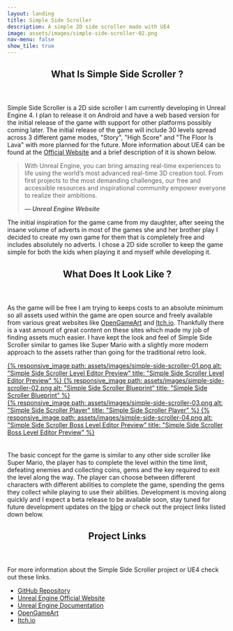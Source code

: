 ```yaml
---
layout: landing
title: Simple Side Scroller
description: A simple 2D side scroller made with UE4
image: assets/images/simple-side-scroller-02.png
nav-menu: false
show_tile: true
---
```


<!-- Main -->
<div id="main">

<!-- One -->
<section id="one">
	<div class="inner">
		<header class="major">
			<h2>What Is Simple Side Scroller ?</h2>
		</header>
		<p>Simple Side Scroller is a 2D side scroller I am currently developing in Unreal Engine 4. I plan to release it on Android and have a web based version for the initial release of the game with support for other platforms possibly coming later. The initial release of the game will include 30 levels spread across 3 different game modes, "Story", "High Score" and "The Floor Is Lava" with more planned for the future. More information about UE4 can be found at the <a href="https://www.unrealengine.com/" target="_blank">Official Website</a> and a brief description of it is shown below.</p>
        <blockquote cite="https://www.unrealengine.com/">
            <p>With Unreal Engine, you can bring amazing real-time experiences to life using the world’s most advanced real-time 3D creation tool. From first projects to the most demanding challenges, our free and accessible resources and inspirational community empower everyone to realize their ambitions.</p>
            <figcaption><b>— <cite>Unreal Engine Website</cite></b></figcaption>
        </blockquote>
        <p>The initial inspiration for the game came from my daughter, after seeing the insane volume of adverts in most of the games she and her brother play I decided to create my own game for them that is completely free and includes absolutely no adverts. I chose a 2D side scroller to keep the game simple for both the kids when playing it and myself while developing it.</p>
        <header class="major">
			<h2>What Does It Look Like ?</h2>
		</header>
        <p>As the game will be free I am trying to keeps costs to an absolute minimum so all assets used within the game are open source and freely available from various great websites like <a href="https://opengameart.org/" target="_blank">OpenGameArt</a> and <a href="https://itch.io/" target="_blank">Itch.io</a>. Thankfully there is a vast amount of great content on these sites which made my job of finding assets much easier. I have kept the look and feel of Simple Side Scroller similar to games like Super Mario with a slightly more modern approach to the assets rather than going for the traditional retro look.</p>
        <section class="row">
            <a class="image column" href="../assets/images/simple-side-scroller-01.png" target="_blank">
                {% responsive_image path: assets/images/simple-side-scroller-01.png alt: "Simple Side Scroller Level Editor Preview" title: "Simple Side Scroller Level Editor Preview" %}
            </a>
            <a class="image column" href="../assets/images/simple-side-scroller-02.png" target="_blank">
                {% responsive_image path: assets/images/simple-side-scroller-02.png alt: "Simple Side Scroller Blueprint" title: "Simple Side Scroller Blueprint" %}
            </a>
        </section>
        <section class="row">
            <a class="image column" href="../assets/images/simple-side-scroller-03.png" target="_blank">
                {% responsive_image path: assets/images/simple-side-scroller-03.png alt: "Simple Side Scroller Player" title: "Simple Side Scroller Player" %}
            </a>
            <a class="image column" href="../assets/images/simple-side-scroller-04.png" target="_blank">
                {% responsive_image path: assets/images/simple-side-scroller-04.png alt: "Simple Side Scroller Boss Level Editor Preview" title: "Simple Side Scroller Boss Level Editor Preview" %}
            </a>
        </section>
        <p style="padding-top: 1.5em;">The basic concept for the game is similar to any other side scroller like Super Mario, the player has to complete the level within the time limit, defeating enemies and collecting coins, gems and the key required to exit the level along the way. The player can choose between different characters with different abilities to complete the game, spending the gems they collect while playing to use their abilities. Development is moving along quickly and I expect a beta release to be available soon, stay tuned for future development updates on the <a href="../latest-posts.html" target="_blank">blog</a> or check out the project links listed down below.</p>
	</div>
</section>

<!-- Two -->
<section id="two">
	<div class="inner">
		<header class="major">
			<h2>Project Links</h2>
		</header>
		<p>For more information about the Simple Side Scroller project or UE4 check out these links.</p>
		<ul>
            <li><a href="https://github.com/hreikin/simple-side-scroller" target="_blank">GitHub Repository</a></li>
            <li><a href="https://www.unrealengine.com/" target="_blank">Unreal Engine Official Website</a></li>
            <li><a href="https://docs.unrealengine.com/4.27/en-US/" target="_blank">Unreal Engine Documentation</a></li>
            <li><a href="https://opengameart.org/" target="_blank">OpenGameArt</a></li>
            <li><a href="https://itch.io/" target="_blank">Itch.io</a></li>
		</ul>
	</div>
</section>

<!-- Main End -->
</div>
